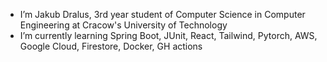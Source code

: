 - I’m Jakub Dralus, 3rd year student of Computer Science in Computer Engineering
  at Cracow's University of Technology
- I’m currently learning Spring Boot, JUnit, React, Tailwind, Pytorch, AWS, Google Cloud, Firestore, Docker, GH actions
<!---
JakubDralus/JakubDralus is a ✨ special ✨ repository because its `README.md` (this file) appears on your GitHub profile.
You can click the Preview link to take a look at your changes.
--->
